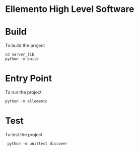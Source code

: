 Ellemento High Level Software<a name="TOP"></a>
===================

# Build 
To build the project 
```
cd server_lib
python -m build
```

# Entry Point
To run the project
```
python -m ellemento
```

# Test
To test the project
```
 python -m unittest discover
```